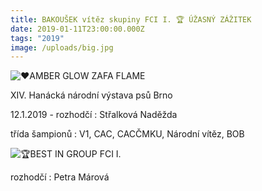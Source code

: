 ```yaml
---
title: BAKOUŠEK vítěz skupiny FCI I. 🏆 ÚŽASNÝ ZÁŽITEK
date: 2019-01-11T23:00:00.000Z
tags: "2019"
image: /uploads/big.jpg
---
```

<!--StartFragment-->

![❤️](https://static.xx.fbcdn.net/images/emoji.php/v9/t6c/1/16/2764.png)AMBER GLOW ZAFA FLAME

XIV. Hanácká národní výstava psů Brno

12.1.2019 - rozhodčí : Střalková Naděžda

třída šampionů : V1, CAC, CACČMKU, Národní vítěz, BOB

![🏆](https://static.xx.fbcdn.net/images/emoji.php/v9/tbe/1/16/1f3c6.png)BEST IN GROUP FCI I. 

rozhodčí : Petra Márová

<!--EndFragment-->